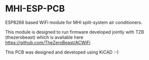 # MHI-ESP-PCB
ESP8266 based WiFi module for MHI split-system air conditioners. 

This module is designed to run firmware developed jointly with TZB (thezerobeast) which is available here https://github.com/TheZeroBeast/ACWiFi

This PCB was designed and developed using KiCAD :-)
